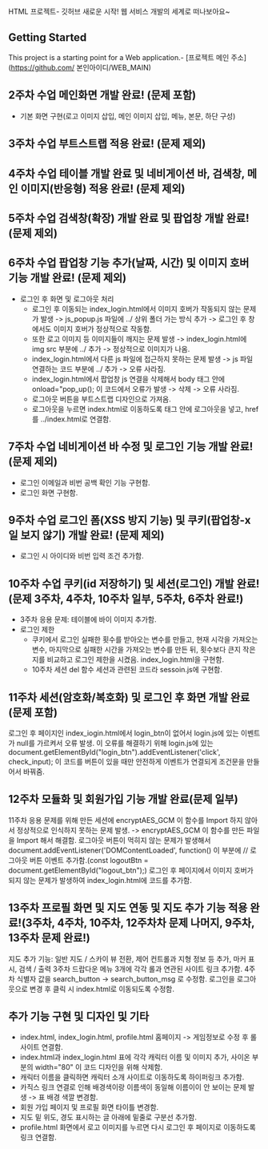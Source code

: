  # 
HTML 프로젝트- 깃허브
새로운 시작! 웹 서비스 개발의 세계로 떠나보아요~
 ## Getting Started
 This project is a starting point for a Web application.- [프로젝트 메인 주소](https://github.com/
본인아이디/WEB_MAIN) 
 ## 2주차 수업 메인화면 개발 완료! (문제 포함)
 - 기본 화면 구현(로고 이미지 삽입, 메인 이미지 삽입, 메뉴, 본문, 하단 구성)

 ## 3주차 수업 부트스트랩 적용 완료! (문제 제외)
 ## 4주차 수업 테이블 개발 완료 및 네비게이션 바, 검색창, 메인 이미지(반응형) 적용 완료! (문제 제외)
 ## 5주차 수업 검색창(확장) 개발 완료 및 팝업창 개발 완료! (문제 제외)
 ## 6주차 수업 팝업창 기능 추가(날짜, 시간) 및 이미지 호버 기능 개발 완료! (문제 제외)
- 로그인 후 화면 및 로그아웃 처리
    - 로그인 후 이동되는 index_login.html에서 이미지 호버가 작동되지 않는 문제가 발생 -> js_popup.js 파일에 ../ 상위 폴더 가는 방식 추가 -> 로그인 후 창에서도 이미지 호버가 정상적으로 작동함. 
    - 또한 로고 이미지 등 이미지들이 깨지는 문제 발생 -> index_login.html에 img src 부분에 ../ 추가 -> 정상적으로 이미지가 나옴.
    - index_login.html에서 다른 js 파일에 접근하지 못하는 문제 발생 -> js 파일 연결하는 코드 부분에 ../ 추가 -> 오류 사라짐.
    - index_login.html에서 팝업창 js 연결을 삭제해서 body 태그 안에 onload="pop_up(); 이 코드에서 오류가 발생 -> 삭제 -> 오류 사라짐.
    - 로그아웃 버튼을 부트스트랩 디자인으로 가져옴.
    - 로그아웃을 누르면 index.html로 이동하도록 <a> 태그 안에 로그아웃을 넣고, href를 ../index.html로 연결함.

 ## 7주차 수업 네비게이션 바 수정 및 로그인 기능 개발 완료! (문제 제외)
 - 로그인 이메일과 비번 공백 확인 기능 구현함.
 - 로그인 화면 구현함.

 ## 9주차 수업 로그인 폼(XSS 방지 기능) 및 쿠키(팝업창-x일 보지 않기) 개발 완료! (문제 제외)
- 로그인 시 아이디와 비번 입력 조건 추가함.

 ## 10주차 수업 쿠키(id 저장하기) 및 세션(로그인) 개발 완료! (문제 3주차, 4주차, 10주차 일부, 5주차, 6주차 완료!)
 - 3주차 응용 문제: 테이블에 바이 이미지 추가함.
 - 로그인 제한
    - 쿠키에서 로그인 실패한 횟수를 받아오는 변수를 만들고, 현재 시각을 가져오는 변수, 마지막으로 실패한 시간을 가져오는 변수를 만든 뒤, 횟수보다 큰지 작은지를 비교하고 로그인 제한을 시켰음. index_login.html을 구현함.
    - 10주차 세션 del 함수 세션과 관련된 코드라 sessoin.js에 구현함.

 ## 11주차 세션(암호화/복호화) 및 로그인 후 화면 개발 완료(문제 포함)
 로그인 후 페이지인 index_iogin.html에서 login_btn이 없어서 login.js에 있는 이벤트가 null를 가르켜서 오류 발생. 이 오류를 해결하기 위해 login.js에 있는 document.getElementById("login_btn").addEventListener('click', check_input); 이 코드를 버튼이 있을 때만 안전하게 이벤트가 연결되게 조건문을 만들어서 바꿔줌. 

 ## 12주차 모듈화 및 회원가입 기능 개발 완료(문제 일부)
11주차 응용 문제를 위해 만든 세션에 encryptAES_GCM 이 함수를 Import 하지 않아서 정상적으로 인식하지 못하는 문제 발생. -> encryptAES_GCM 이 함수를 만든 파일을 Import 해서 해결함.
로그아웃 버튼이 먹히지 않는 문제가 발생해서 document.addEventListener('DOMContentLoaded', function() 이 부분에 // 로그아웃 버튼 이벤트 추가함.(const logoutBtn = document.getElementById("logout_btn");)
로그인 후 페이지에서 이미지 호버가 되지 않는 문제가 발생하여 index_login.html에 <script src="../js/js_popup.js"></script> 코드를 추가함.

## 13주차 프로필 화면 및 지도 연동 및 지도 추가 기능 적용 완료!(3주차, 4주차, 10주차, 12주차차 문제 나머지, 9주차, 13주차 문제 완료!)
지도 추가 기능: 일반 지도 / 스카이 뷰 전환, 제어 컨트롤과 지형 정보 등 추가, 마커 표시, 검색 / 출력
3주차 드랍다운 메뉴 3개에 각각 롤과 연관된 사이트 링크 추가함.
4주차 식별자 값을 search_button -> search_button_msg 로 수정함.
로그인을 로그아웃으로 변경 후 클릭 시 index.html로 이동되도록 수정함.

## 추가 기능 구현 및 디자인 및 기타
- index.html, index_login.html, profile.html 홈페이지 -> 게임정보로 수정 후 롤 사이트 연결함.
- index.html과 index_login.html 표에 각각 캐릭터 이름 및 이미지 추가, 사이온 부분의 width="80" 이 코드 디자인을 위해 삭제함.
- 캐릭터 이름을 클릭하면 캐릭터 소개 사이트로 이동하도록 하이퍼링크 추가함.
- 카직스 링크 연결로 인해 배경색이랑 이름색이 동일해 이름이이 안 보이는 문제 발생 -> 표 배경 색깔 변경함.
- 회원 가입 페이지 및 프로필 화면 타이틀 변경함.
- 지도 밑 위도, 경도 표시하는 글 아래에 밑줄로 구분선 추가함.
- profile.html 화면에서 로고 이미지를 누르면 다시 로그인 후 페이지로 이동하도록 링크 연결함.